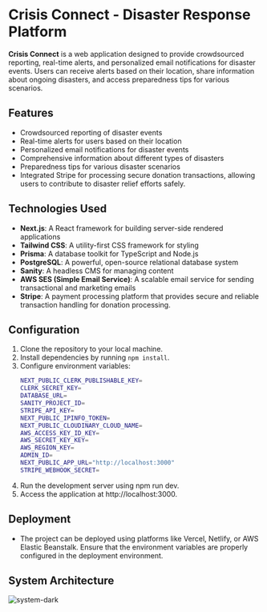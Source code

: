 # **Crisis Connect** - Disaster Response Platform
**Crisis Connect** is a web application designed to provide crowdsourced reporting, real-time alerts, and personalized email notifications for disaster events. Users can receive alerts based on their location, share information about ongoing disasters, and access preparedness tips for various scenarios.

## Features
- Crowdsourced reporting of disaster events
- Real-time alerts for users based on their location
- Personalized email notifications for disaster events
- Comprehensive information about different types of disasters
- Preparedness tips for various disaster scenarios
- Integrated Stripe for processing secure donation transactions, allowing users to contribute to disaster relief efforts safely.

## Technologies Used
- **Next.js**: A React framework for building server-side rendered applications
- **Tailwind CSS**: A utility-first CSS framework for styling
- **Prisma**: A database toolkit for TypeScript and Node.js
- **PostgreSQL**: A powerful, open-source relational database system
- **Sanity**: A headless CMS for managing content
- **AWS SES (Simple Email Service)**: A scalable email service for sending transactional and marketing emails
- **Stripe**: A payment processing platform that provides secure and reliable transaction handling for donation processing.

## Configuration
1. Clone the repository to your local machine.
2. Install dependencies by running ```npm install```.
3. Configure environment variables:
    ```bash
    NEXT_PUBLIC_CLERK_PUBLISHABLE_KEY=
    CLERK_SECRET_KEY=
    DATABASE_URL=
    SANITY_PROJECT_ID=
    STRIPE_API_KEY=
    NEXT_PUBLIC_IPINFO_TOKEN=
    NEXT_PUBLIC_CLOUDINARY_CLOUD_NAME=
    AWS_ACCESS_KEY_ID_KEY=
    AWS_SECRET_KEY_KEY=
    AWS_REGION_KEY=
    ADMIN_ID=
    NEXT_PUBLIC_APP_URL="http://localhost:3000"
    STRIPE_WEBHOOK_SECRET=
    ```
4. Run the development server using npm run dev.
5. Access the application at http://localhost:3000.

## Deployment
- The project can be deployed using platforms like Vercel, Netlify, or AWS Elastic Beanstalk. Ensure that the environment variables are properly configured in the deployment environment.

## System Architecture
![system-dark](https://github.com/NegativE333/crisis-connect/assets/102456428/946d0214-c9ec-4f32-a161-41ad90e9d806)


